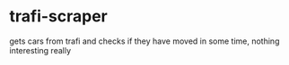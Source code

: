 # trafi-scraper
gets cars from trafi and checks if they have moved in some time, nothing interesting really
